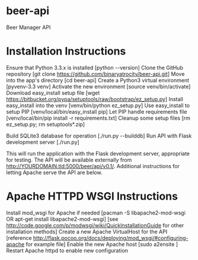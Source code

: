 beer-api
========

Beer Manager API

Installation Instructions
=========================

Ensure that Python 3.3.x is installed            [python --version]
Clone the GitHub repository                      [git clone https://github.com/binaryatrocity/beer-api.git]
Move into the app's directory                    [cd beer-api]
Create a Python3 virtual environment             [pyvenv-3.3 venv]
Activate the new environment                     [source venv/bin/activate]
Download easy_install setup file                 [wget https://bitbucket.org/pypa/setuptools/raw/bootstrap/ez_setup.py]
Install easy_install into the venv               [venv/bin/python ez_setup.py]
Use easy_install to setup PIP                    [venv/local/bin/easy_install pip]
Let PIP handle requirements file                 [venv/local/bin/pip install -r requirements.txt]
Cleanup some setup files                         [rm ez_setup.py; rm setuptools*.zip]

Build SQLite3 database for operation             [./run.py --builddb]
Run API with Flask development server            [./run.py]

This will run the application with the Flask development server, appropriate for testing. The API
will be available externally from http://YOURDOMAIN.tld:5000/beer/api/v0.1/. Additional instructions
for letting Apache serve the API are below.



Apache HTTPD WSGI Instructions
==============================

Install mod_wsgi for Apache if needed            [pacman -S libapache2-mod-wsgi OR apt-get install libapache2-mod-wsgi]
                                                 [see http://code.google.com/p/modwsgi/wiki/QuickInstallationGuide for other installation methods]
Create a new Apache VirtualHost for the API      [reference http://flask.pocoo.org/docs/deploying/mod_wsgi/#configuring-apache for example file]
Enable the new Apache host                       [sudo a2ensite <virtualHostFilename>]
Restart Apache httpd to enable new configuration
